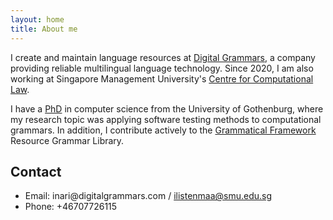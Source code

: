 ```yaml
---
layout: home
title: About me
---
```


I create and maintain language resources at [Digital Grammars](https://www.digitalgrammars.com/), a company providing reliable multilingual language technology.
Since 2020, I am also working at Singapore Management University's [Centre for Computational Law](https://cclaw.smu.edu.sg).

I have a [PhD](https://gupea.ub.gu.se/handle/2077/59037) in computer science from the University of Gothenburg, where my research topic was applying software testing methods to computational grammars.
In addition, I contribute actively to the [Grammatical Framework](http://www.grammaticalframework.org/) Resource Grammar Library.





## Contact

* Email: &#105;&#110;&#097;&#114;&#105;&#064;&#100;&#105;&#103;&#105;&#116;&#097;&#108;&#103;&#114;&#097;&#109;&#109;&#097;&#114;&#115;&#046;&#099;&#111;&#109; / ilistenmaa@smu.edu.sg
* Phone: +46707726115
